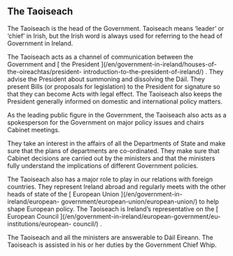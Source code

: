 ##  The Taoiseach

The Taoiseach is the head of the Government. Taoiseach means ‘leader’ or
‘chief’ in Irish, but the Irish word is always used for referring to the head
of Government in Ireland.

The Taoiseach acts as a channel of communication between the Government and [
the President ](/en/government-in-ireland/houses-of-the-oireachtas/president-
introduction-to-the-president-of-ireland/) . They advise the President about
summoning and dissolving the Dáil. They present Bills (or proposals for
legislation) to the President for signature so that they can become Acts with
legal effect. The Taoiseach also keeps the President generally informed on
domestic and international policy matters.

As the leading public figure in the Government, the Taoiseach also acts as a
spokesperson for the Government on major policy issues and chairs Cabinet
meetings.

They take an interest in the affairs of all the Departments of State and make
sure that the plans of departments are co-ordinated. They make sure that
Cabinet decisions are carried out by the ministers and that the ministers
fully understand the implications of different Government policies.

The Taoiseach also has a major role to play in our relations with foreign
countries. They represent Ireland abroad and regularly meets with the other
heads of state of the [ European Union ](/en/government-in-ireland/european-
government/european-union/european-union/) to help shape European policy. The
Taoiseach is Ireland’s representative on the [ European Council
](/en/government-in-ireland/european-government/eu-institutions/european-
council/) .

The Taoiseach and all the ministers are answerable to Dáil Eireann. The
Taoiseach is assisted in his or her duties by the Government Chief Whip.
